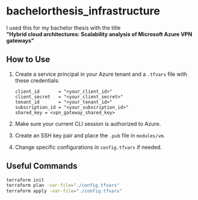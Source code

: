 # bachelorthesis_infrastructure

I used this for my bachelor thesis with the title  
**"Hybrid cloud architectures: Scalability analysis of Microsoft Azure VPN gateways"**  

## How to Use  

1. Create a service principal in your Azure tenant and a `.tfvars` file with these credentials:  

    ```
    client_id       = "<your_client_id>"
    client_secret   = "<your_client_secret>"
    tenant_id       = "<your_tenant_id>"
    subscription_id = "<your_subscription_id>"
    shared_key = <vpn_gateway_shared_key>
    ```

2. Make sure your current CLI session is authorized to Azure.  
3. Create an SSH key pair and place the `.pub` file in `modules/vm`.  
4. Change specific configurations in `config.tfvars` if needed.  

## Useful Commands  

```sh
terraform init
terraform plan -var-file="./config.tfvars"
terraform apply -var-file="./config.tfvars"
